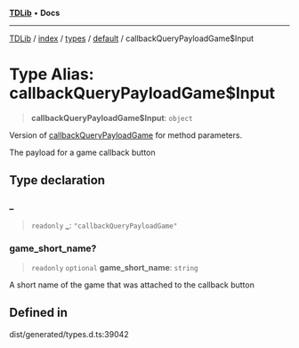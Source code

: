 [**TDLib**](../../../../../../README.md) • **Docs**

***

[TDLib](../../../../../../modules.md) / [index](../../../../../README.md) / [types](../../../README.md) / [default](../README.md) / callbackQueryPayloadGame$Input

# Type Alias: callbackQueryPayloadGame$Input

> **callbackQueryPayloadGame$Input**: `object`

Version of [callbackQueryPayloadGame](callbackQueryPayloadGame.md) for method parameters.

The payload for a game callback button

## Type declaration

### \_

> `readonly` **\_**: `"callbackQueryPayloadGame"`

### game\_short\_name?

> `readonly` `optional` **game\_short\_name**: `string`

A short name of the game that was attached to the callback button

## Defined in

dist/generated/types.d.ts:39042
